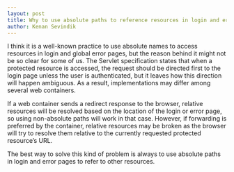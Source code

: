 ```yaml
---
layout: post
title: Why to use absolute paths to reference resources in login and error web pages
author: Kenan Sevindik
---
```

I think it is a well-known practice to use absolute names to access resources in login and global error pages, but the 
reason behind it might not be so clear for some of us. The Servlet specification states that when a protected resource 
is accessed, the request should be directed first to the login page unless the user is authenticated, but it leaves how 
this direction will happen ambiguous. As a result, implementations may differ among several web containers.

If a web container sends a redirect response to the browser, relative resources will be resolved based on the location of 
the login or error page, so using non-absolute paths will work in that case. However, if forwarding is preferred by the 
container, relative resources may be broken as the browser will try to resolve them relative to the currently requested 
protected resource’s URL.

The best way to solve this kind of problem is always to use absolute paths in login and error pages to refer to other 
resources.
